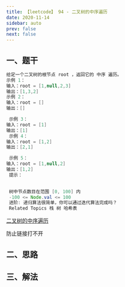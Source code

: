 ```yaml
---
title: 【leetcode】 94 - 二叉树的中序遍历
date: 2020-11-14
sidebar: auto
prev: false
next: false
---
```


## 一、题干

```java
给定一个二叉树的根节点 root ，返回它的 中序 遍历。 
示例 1： 
输入：root = [1,null,2,3]
输出：[1,3,2]
示例 2： 
输入：root = []
输出：[]

 示例 3： 
输入：root = [1]
输出：[1]
 示例 4： 
输入：root = [1,2]
输出：[2,1]

 示例 5： 
输入：root = [1,null,2]
输出：[1,2]
 提示： 

 
 树中节点数目在范围 [0, 100] 内 
 -100 <= Node.val <= 100 
 进阶: 递归算法很简单，你可以通过迭代算法完成吗？ 
 Related Topics 栈 树 哈希表 
```

[二叉树的中序遍历](https://leetcode-cn.com/problems/binary-tree-inorder-traversal )

防止链接打不开

## 二、思路


## 三、解法 


